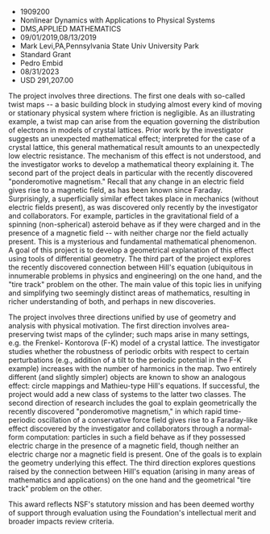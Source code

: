 
* 1909200
* Nonlinear Dynamics with Applications to Physical Systems
* DMS,APPLIED MATHEMATICS
* 09/01/2019,08/13/2019
* Mark Levi,PA,Pennsylvania State Univ University Park
* Standard Grant
* Pedro Embid
* 08/31/2023
* USD 291,207.00

The project involves three directions. The first one deals with so-called twist
maps -- a basic building block in studying almost every kind of moving or
stationary physical system where friction is negligible. As an illustrating
example, a twist map can arise from the equation governing the distribution of
electrons in models of crystal lattices. Prior work by the investigator suggests
an unexpected mathematical effect; interpreted for the case of a crystal
lattice, this general mathematical result amounts to an unexpectedly low
electric resistance. The mechanism of this effect is not understood, and the
investigator works to develop a mathematical theory explaining it. The second
part of the project deals in particular with the recently discovered
"ponderomotive magnetism." Recall that any change in an electric field gives
rise to a magnetic field, as has been known since Faraday. Surprisingly, a
superficially similar effect takes place in mechanics (without electric fields
present), as was discovered only recently by the investigator and collaborators.
For example, particles in the gravitational field of a spinning (non-spherical)
asteroid behave as if they were charged and in the presence of a magnetic field
-- with neither charge nor the field actually present. This is a mysterious and
fundamental mathematical phenomenon. A goal of this project is to develop a
geometrical explanation of this effect using tools of differential geometry. The
third part of the project explores the recently discovered connection between
Hill's equation (ubiquitous in innumerable problems in physics and engineering)
on the one hand, and the "tire track" problem on the other. The main value of
this topic lies in unifying and simplifying two seemingly distinct areas of
mathematics, resulting in richer understanding of both, and perhaps in new
discoveries.

The project involves three directions unified by use of geometry and analysis
with physical motivation. The first direction involves area-preserving twist
maps of the cylinder; such maps arise in many settings, e.g. the Frenkel-
Kontorova (F-K) model of a crystal lattice. The investigator studies whether the
robustness of periodic orbits with respect to certain perturbations (e.g.,
addition of a tilt to the periodic potential in the F-K example) increases with
the number of harmonics in the map. Two entirely different (and slightly
simpler) objects are known to show an analogous effect: circle mappings and
Mathieu-type Hill's equations. If successful, the project would add a new class
of systems to the latter two classes. The second direction of research includes
the goal to explain geometrically the recently discovered "ponderomotive
magnetism," in which rapid time-periodic oscillation of a conservative force
field gives rise to a Faraday-like effect discovered by the investigator and
collaborators through a normal-form computation: particles in such a field
behave as if they possessed electric charge in the presence of a magnetic field,
though neither an electric charge nor a magnetic field is present. One of the
goals is to explain the geometry underlying this effect. The third direction
explores questions raised by the connection between Hill's equation (arising in
many areas of mathematics and applications) on the one hand and the geometrical
"tire track" problem on the other.

This award reflects NSF's statutory mission and has been deemed worthy of
support through evaluation using the Foundation's intellectual merit and broader
impacts review criteria.
